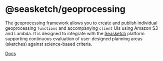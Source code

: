 # @seasketch/geoprocessing

The geoprocessing framework allows you to create and publish individual geoprocessing `functions` and accompanying `client` UIs using Amazon S3 and Lambda.  It is designed to integrate with the [Seasketch](https://seasketch.org/) platform supporting continuous evaluation of user-designed planning areas (sketches) against science-based criteria.

[Docs](https://github.com/seasketch/geoprocessing#readme)